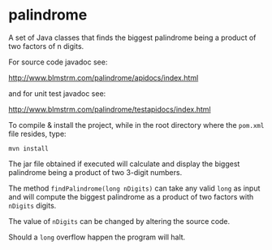palindrome
==========

A set of Java classes that finds the biggest palindrome being a product of two factors of n digits.

For source code javadoc see:

http://www.blmstrm.com/palindrome/apidocs/index.html

and for unit test javadoc see:

http://www.blmstrm.com/palindrome/testapidocs/index.html

To compile & install the project, while in the root directory where the `pom.xml` file resides, type:

`mvn install`

The jar file obtained if executed will calculate and display the biggest palindrome being a product of two 3-digit numbers.

The method `findPalindrome(long nDigits)` can take any valid `long` as input and will compute the biggest palindrome as a product of two factors with `nDigits` digits.

The value of `nDigits` can be changed by altering the source code.

Should a `long` overflow happen the program will halt.




